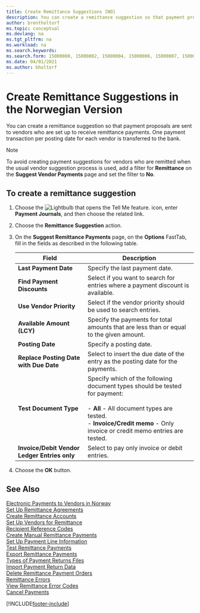 ```yaml
---
title: Create Remittance Suggestions [NO]
description: You can create a remittance suggestion so that payment proposals are sent to vendors who are set up to receive remittance payments.
author: brentholtorf
ms.topic: conceptual
ms.devlang: na
ms.tgt_pltfrm: na
ms.workload: na
ms.search.keywords:
ms.search.form: 15000000, 15000002, 15000004, 15000006, 15000007, 15000010
ms.date: 04/01/2021
ms.author: bholtorf
---
```

# Create Remittance Suggestions in the Norwegian Version

You can create a remittance suggestion so that payment proposals are sent to vendors who are set up to receive remittance payments. One payment transaction per posting date for each vendor is transferred to the bank.  

> [!NOTE]  
>  To avoid creating payment suggestions for vendors who are remitted when the usual vendor suggestion process is used, add a filter for **Remittance** on the **Suggest Vendor Payments** page and set the filter to **No**.  

## To create a remittance suggestion  

1.  Choose the ![Lightbulb that opens the Tell Me feature.](../../media/ui-search/search_small.png "Tell me what you want to do") icon, enter **Payment Journals**, and then choose the related link.  
2.  Choose the **Remittance Suggestion** action.  
3.  On the **Suggest Remittance Payments** page, on the **Options** FastTab, fill in the fields as described in the following table.  

    |Field|Description|  
    |---------------------------------|---------------------------------------|  
    |**Last Payment Date**|Specify the last payment date.|  
    |**Find Payment Discounts**|Select if you want to search for entries where a payment discount is available.|  
    |**Use Vendor Priority**|Select if the vendor priority should be used to search entries.|  
    |**Available Amount (LCY)**|Specify the payments for total amounts that are less than or equal to the given amount.|  
    |**Posting Date**|Specify a posting date.|  
    |**Replace Posting Date with Due Date**|Select to insert the due date of the entry as the posting date for the payments.|  
    |**Test Document Type**|Specify which of the following document types should be tested for payment:<br /><br /> -   **All** - All document types are tested.<br />-   **Invoice/Credit memo** - Only invoice or credit memo entries are tested.|  
    |**Invoice/Debit Vendor Ledger Entries only**|Select to pay only invoice or debit entries.|  

4.  Choose the **OK** button.  

## See Also  
 [Electronic Payments to Vendors in Norway](electronic-payments-to-vendors-in-norway.md)   
 [Set Up Remittance Agreements](how-to-set-up-remittance-agreements.md)   
 [Create Remittance Accounts](how-to-create-remittance-accounts.md)   
 [Set Up Vendors for Remittance](how-to-set-up-vendors-for-remittance.md)   
 [Recipient Reference Codes](recipient-reference-codes.md)   
 [Create Manual Remittance Payments](how-to-create-manual-remittance-payments.md)   
 [Set Up Payment Line Information](how-to-set-up-payment-line-information.md)   
 [Test Remittance Payments](how-to-test-remittance-payments.md)   
 [Export Remittance Payments](how-to-export-remittance-payments.md)   
 [Types of Payment Returns Files](types-of-payment-returns-files.md)   
 [Import Payment Return Data](how-to-import-payment-return-data.md)   
 [Delete Remittance Payment Orders](how-to-delete-remittance-payment-orders.md)   
 [Remittance Errors](remittance-errors.md)   
 [View Remittance Error Codes](how-to-view-remittance-error-codes.md)   
 [Cancel Payments](how-to-cancel-payments.md)


[!INCLUDE[footer-include](../../includes/footer-banner.md)]